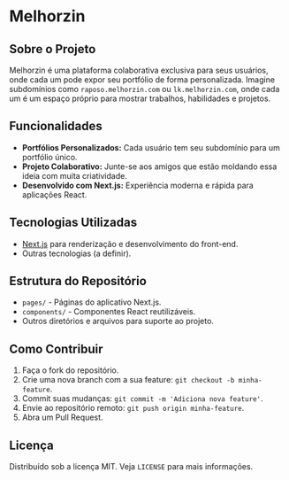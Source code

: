 # Melhorzin

## Sobre o Projeto

Melhorzin é uma plataforma colaborativa exclusiva para seus usuários, onde cada um pode expor seu portfólio de forma personalizada. Imagine subdomínios como `raposo.melhorzin.com` ou `lk.melhorzin.com`, onde cada um é um espaço próprio para mostrar trabalhos, habilidades e projetos.

## Funcionalidades

- **Portfólios Personalizados:** Cada usuário tem seu subdomínio para um portfólio único.
- **Projeto Colaborativo:** Junte-se aos amigos que estão moldando essa ideia com muita criatividade.
- **Desenvolvido com Next.js:** Experiência moderna e rápida para aplicações React.

## Tecnologias Utilizadas

- [Next.js](https://nextjs.org/) para renderização e desenvolvimento do front-end.
- Outras tecnologias (a definir).

## Estrutura do Repositório

- `pages/` - Páginas do aplicativo Next.js.
- `components/` - Componentes React reutilizáveis.
- Outros diretórios e arquivos para suporte ao projeto.

## Como Contribuir

1. Faça o fork do repositório.
2. Crie uma nova branch com a sua feature: `git checkout -b minha-feature`.
3. Commit suas mudanças: `git commit -m 'Adiciona nova feature'`.
4. Envie ao repositório remoto: `git push origin minha-feature`.
5. Abra um Pull Request.

## Licença

Distribuído sob a licença MIT. Veja `LICENSE` para mais informações.

